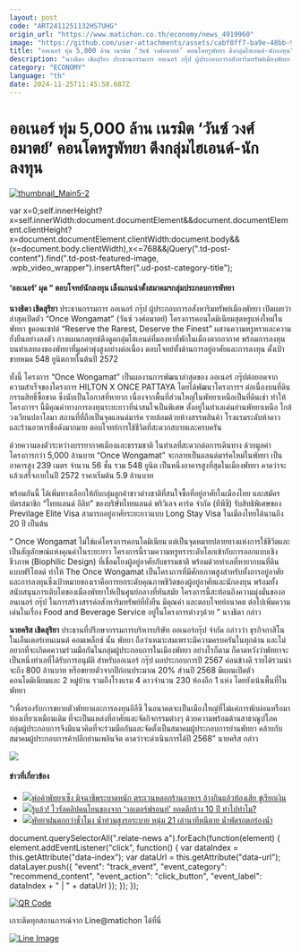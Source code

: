 ```yaml
---
layout: post
code: "ART2411251132HS7UHG"
origin_url: "https://www.matichon.co.th/economy/news_4919960"
image: "https://github.com/user-attachments/assets/cabf0ff7-ba9e-48bb-9828-88249d602699"
title: "ออเนอร์ ทุ่ม 5,000 ล้าน เนรมิต ‘วันซ์ วงศ์อมาตย์’ คอนโดหรูพัทยา ดึงกลุ่มไฮเอนด์-นักลงทุน"
description: "นางธิดา เชิดสุริยา ประธานกรรมการ ออเนอร์ กรุ๊ป ผู้ประกอบการอสังหาริมทรัพย์เมืองพัทยา เปิดเผยว่า ล่าสุดเปิดตัว “Once Wongamat” (วันซ์ วงศ์อมาตย์)"
category: "ECONOMY"
language: "th"
date: 2024-11-25T11:45:58.687Z
---
```


# ออเนอร์ ทุ่ม 5,000 ล้าน เนรมิต ‘วันซ์ วงศ์อมาตย์’ คอนโดหรูพัทยา ดึงกลุ่มไฮเอนด์-นักลงทุน

[![](https://www.matichon.co.th/wp-content/uploads/2024/11/thumbnail_Main5-2-728x410.jpg "thumbnail_Main5-2")](https://www.matichon.co.th/wp-content/uploads/2024/11/thumbnail_Main5-2.jpg)

var x=0;self.innerHeight?x=self.innerWidth:document.documentElement&&document.documentElement.clientHeight?x=document.documentElement.clientWidth:document.body&&(x=document.body.clientWidth),x<=768&&jQuery(".td-post-content").find(".td-post-featured-image, .wpb\_video\_wrapper").insertAfter(".ud-post-category-title");

#### **‘ออเนอร์’ ผุด ” ตอบโจทย์นักลงทุน เล็งแกนนำตั้งสมาคมฯกลุ่มประกอบการพัทยา**

**นางธิดา เชิดสุริยา** ประธานกรรมการ ออเนอร์ กรุ๊ป ผู้ประกอบการอสังหาริมทรัพย์เมืองพัทยา เปิดเผยว่า ล่าสุดเปิดตัว “Once Wongamat” (วันซ์ วงศ์อมาตย์) โครงการคอนโดมิเนียมสุดหรูแห่งใหม่ในพัทยา ชูคอนเซปต์ “Reserve the Rarest, Deserve the Finest” ผสานความหรูหราและความยั่งยืนอย่างลงตัว กางแผนกลยุทธ์ดึงดูดกลุ่มไฮเอนด์ที่มองหาที่พักในเมืองตากอากาศ พร้อมการลงทุนบนทำเลทองของพัทยาที่มูลค่าพุ่งสูงอย่างต่อเนื่อง ตอบโจทย์ทั้งด้านการอยู่อาศัยและการลงทุน ตั้งเป้าขายหมด 548 ยูนิตภายในต้นปี 2572

ทั้งนี้ โครงการ “Once Wongamat” เป็นผลงานการพัฒนาล่าสุดของ ออเนอร์ กรุ๊ปต่อยอดจากความสำเร็จของโครงการ HILTON X ONCE PATTAYA โดยได้พัฒนาโครงการฯ ต่อเนื่องบนที่ดินกรรมสิทธิ์ซื้อขาด ซึ่งนับเป็นโอกาสที่หายาก เนื่องจากพื้นที่ส่วนใหญ่ในพัทยาเหนือเป็นที่ดินเช่า ทำให้โครงการฯ นี้มีคุณค่าทางการลงทุนระยะยาวที่น่าสนใจเป็นพิเศษ ตั้งอยู่ในทำเลเด่นย่านพัทยาเหนือ ใกล้วงเวียนปลาโลมา สถานที่ที่ถือเป็นจุดแลนด์มาร์ค รายล้อมด้วยห้างสรรพสินค้า โรงแรมระดับห้าดาว และร้านอาหารชื่อดังมากมาย ตอบโจทย์การใช้ชีวิตที่สะดวกสบายและครบครัน

ด้วยความลงตัวระหว่างบรรยากาศเมืองและธรรมชาติ ในทำเลที่สะดวกต่อการเดินทาง ด้วยมูลค่าโครงการกว่า 5,000 ล้านบาท “Once Wongamat” จะกลายเป็นแลนด์มาร์คใหม่ในพัทยา เป็นอาคารสูง 239 เมตร จำนวน 56 ชั้น รวม 548 ยูนิต เป็นหนึ่งอาคารสูงที่สุดในเมืองพัทยา คาดว่าจะแล้วเสร็จภายในปี 2572 ราคาเริ่มต้น 5.9 ล้านบาท

พร้อมกันนี้ ได้เพิ่มทางเลือกให้กับกลุ่มลูกค้าชาวต่างชาติที่สนใจซื้อที่อยู่อาศัยในเมืองไทย และสมัครบัตรสมาชิก “ไทยแลนด์ อีลิท” ของบริษัทไทยแลนด์ พริวิเลจ คาร์ด จำกัด (ทีพีซี) รับสิทธิพิเศษของ Previlage Elite Visa สามารถอยู่อาศัยระยะยาวแบบ Long Stay Visa ในเมืองไทยได้นานถึง 20 ปี เป็นต้น

“ Once Wongamat ไม่ใช่แค่โครงการคอนโดมิเนียม แต่เป็นจุดหมายปลายทางแห่งการใช้ชีวิตและเป็นสัญลักษณ์แห่งคุณค่าในระยะยาว โครงการนี้รวมความหรูหราระดับโลกเข้ากับการออกแบบเชิงชีวภาพ (Biophilic Design) ที่เชื่อมโยงผู้อยู่อาศัยกับธรรมชาติ พร้อมด้วยทำเลที่หายากบนที่ดินแบบฟรีโฮลด์ ทำให้ The Once Wongamat เป็นโครงการที่มีศักยภาพสูงสำหรับทั้งการอยู่อาศัยและการลงทุนซึ่งเป้าหมายของเราคือการยกระดับคุณภาพชีวิตของผู้อยู่อาศัยและนักลงทุน พร้อมทั้งสนับสนุนการเติบโตของเมืองพัทยาให้เป็นศูนย์กลางที่ทันสมัย โครงการนี้สะท้อนถึงความมุ่งมั่นของออนเนอร์ กรุ๊ป ในการสร้างสรรค์อสังหาริมทรัพย์ที่ยั่งยืน มีคุณค่า และตอบโจทย์อนาคต ต่อไปเพิ่มความเด่นในเรื่อง Food and Beverage Service อยู่ในโครงการต่างๆด้วย ” นางธิดา กล่าว

**นายคริส เชิดสุริยา** ประธานที่ปรึกษากรรมการบริหารบริษัท ออเนอร์กรุ๊ป จำกัด กล่าวว่า ธุรกิจกาสิโนในเอ็นเตอร์เทนเมนต์ คอมเพล็กซ์ นั้น พัทยา ถือว่าเหมาะสมเพราะมีความครบครันในทุกด้าน และไม่อยากที่จะเกิดคความร่วมมือกันในกลุ่มผู้ประกอบการในเมืองพัทยา อย่างไรก็ตาม ก็คาดหวังว่าพัทยาจะเป็นหนึ่งทำเลที่ได้รับการอนุมัติ สำหรับออเนอร์ กรุ๊ป ผลประกอบการปี 2567 ค่อนข้างดี รายได้รวมน่าจะถึง 800 ล้านบาท หรือขยายตัวจากปีก่อนประมาณ 20% ส่วนปี 2568 มีแผนเปิดตัวคอนโดมิเนียมและ 2 หมู่บ้าน รวมถึงโรงแรม 4 ดาวจำนวน 230 ห้องอีก 1 แห่ง โดยยังเน้นพื้นที่ในพัทยา

“เพื่อรองรับการขยายตัวพัทยาและการลงทุนอีอีซี ในอนาคตจะเป็นเมืองใหญ่ที่ไม่แค่การพักผ่อนหรือมาท่องเที่ยวเหมือนเดิม ที่จะเป็นแหล่งที่อาศัยและจัดกิจกรรมต่างๆ ด้วยความพร้อมด้านสาธาณูปโภค กลุ่มผู้ประกอบการจึงมีแนวคิดที่จะร่วมมือกันและจัดตั้งเป็นสมาคมผู้ประกอบการย่านพัทยา คล้ายกับสมาคมผู้ประกอบการค้าปลีกย่านเพลินจิต คาดว่าจะดำเนินการได้ปี 2568” นายคริส กล่าว

![](https://www.matichon.co.th/wp-content/uploads/2024/11/thumbnail_Honour-Group-1024x684.jpg)

#### ข่าวที่เกี่ยวข้อง

*   [![](https://www.matichon.co.th/wp-content/uploads/2024/11/mhvglup16.jpg)พ่อค้าพัทยาเซ็ง มิจฉาชีพระบาดหนัก ตระเวนหลอกร้านอาหาร อ้างกินแล้วท้องเสีย ขู่เรียกเงิน](https://www.matichon.co.th/region/news_4900130)
*   [![](https://www.matichon.co.th/wp-content/uploads/2024/09/โยนของจากตึกร้าง00.jpg)รู้แล้ว! ไวรัลคลิปคนโยนของจาก ‘วอเตอร์ฟรอนท์’ ยอดตึกร้าง 10 ปี ทำไปทำไม?](https://www.matichon.co.th/region/news_4820444)
*   [![](https://www.matichon.co.th/wp-content/uploads/2024/09/พัทยาท่วม18.jpeg)พัทยาฝนตกกว่าชั่วโมง น้ำท่วมสูงรอระบาย หนุ่ม 21 เล่านาทีหนีตาย น้ำพัดรถตกร่องน้ำ](https://www.matichon.co.th/region/news_4797369)

document.querySelectorAll(".relate-news a").forEach(function(element) { element.addEventListener("click", function() { var dataIndex = this.getAttribute("data-index"); var dataUrl = this.getAttribute("data-url"); dataLayer.push({ "event": "track\_event", "event\_category": "recommend\_content", "event\_action": "click\_button", "event\_label": dataIndex + " | " + dataUrl }); }); });

[![QR Code](https://www.matichon.co.th/wp-content/uploads/2023/07/wob1371z.jpg)](https://lin.ee/ht0nDxX)

เกาะติดทุกสถานการณ์จาก Line@matichon ได้ที่นี่

[![Line Image](https://www.matichon.co.th/wp-content/uploads/2023/07/th.png)](https://lin.ee/ht0nDxX)